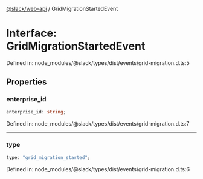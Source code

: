 [@slack/web-api](../index.md) / GridMigrationStartedEvent

# Interface: GridMigrationStartedEvent

Defined in: node\_modules/@slack/types/dist/events/grid-migration.d.ts:5

## Properties

### enterprise\_id

```ts
enterprise_id: string;
```

Defined in: node\_modules/@slack/types/dist/events/grid-migration.d.ts:7

***

### type

```ts
type: "grid_migration_started";
```

Defined in: node\_modules/@slack/types/dist/events/grid-migration.d.ts:6
